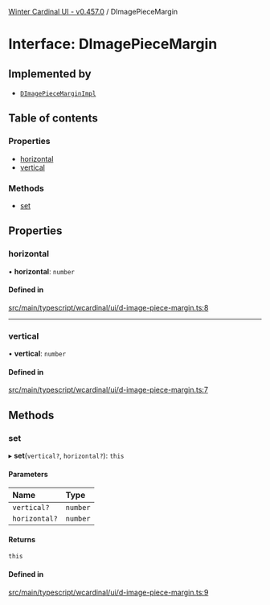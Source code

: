 [Winter Cardinal UI - v0.457.0](../index.md) / DImagePieceMargin

# Interface: DImagePieceMargin

## Implemented by

- [`DImagePieceMarginImpl`](../classes/DImagePieceMarginImpl.md)

## Table of contents

### Properties

- [horizontal](DImagePieceMargin.md#horizontal)
- [vertical](DImagePieceMargin.md#vertical)

### Methods

- [set](DImagePieceMargin.md#set)

## Properties

### horizontal

• **horizontal**: `number`

#### Defined in

[src/main/typescript/wcardinal/ui/d-image-piece-margin.ts:8](https://github.com/winter-cardinal/winter-cardinal-ui/blob/v0.457.0/src/main/typescript/wcardinal/ui/d-image-piece-margin.ts#L8)

___

### vertical

• **vertical**: `number`

#### Defined in

[src/main/typescript/wcardinal/ui/d-image-piece-margin.ts:7](https://github.com/winter-cardinal/winter-cardinal-ui/blob/v0.457.0/src/main/typescript/wcardinal/ui/d-image-piece-margin.ts#L7)

## Methods

### set

▸ **set**(`vertical?`, `horizontal?`): `this`

#### Parameters

| Name | Type |
| :------ | :------ |
| `vertical?` | `number` |
| `horizontal?` | `number` |

#### Returns

`this`

#### Defined in

[src/main/typescript/wcardinal/ui/d-image-piece-margin.ts:9](https://github.com/winter-cardinal/winter-cardinal-ui/blob/v0.457.0/src/main/typescript/wcardinal/ui/d-image-piece-margin.ts#L9)
